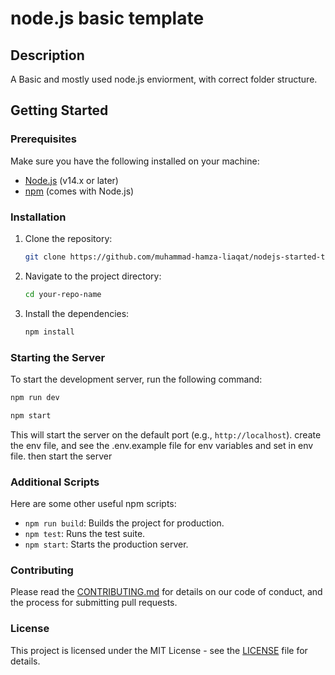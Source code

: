 
# node.js basic template

## Description
A Basic and mostly used node.js enviorment, with correct folder structure.

## Getting Started

### Prerequisites
Make sure you have the following installed on your machine:

- [Node.js](https://nodejs.org/) (v14.x or later)
- [npm](https://www.npmjs.com/) (comes with Node.js)

### Installation

1. Clone the repository:

   ```bash
   git clone https://github.com/muhammad-hamza-liaqat/nodejs-started-template.git
   ```

2. Navigate to the project directory:

   ```bash
   cd your-repo-name
   ```

3. Install the dependencies:

   ```bash
   npm install
   ```

### Starting the Server

To start the development server, run the following command:

```bash
npm run dev
```

```bash
npm start
```

This will start the server on the default port (e.g., `http://localhost`).
create the env file, and see the .env.example file for env variables and set in env file.
then start the server

### Additional Scripts

Here are some other useful npm scripts:

- `npm run build`: Builds the project for production.
- `npm test`: Runs the test suite.
- `npm start`: Starts the production server.

### Contributing

Please read the [CONTRIBUTING.md](CONTRIBUTING.md) for details on our code of conduct, and the process for submitting pull requests.

### License

This project is licensed under the MIT License - see the [LICENSE](LICENSE) file for details.

